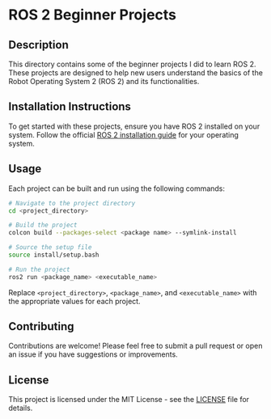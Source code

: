 # ROS 2 Beginner Projects

## Description
This directory contains some of the beginner projects I did to learn ROS 2. These projects are designed to help new users understand the basics of the Robot Operating System 2 (ROS 2) and its functionalities.

## Installation Instructions
To get started with these projects, ensure you have ROS 2 installed on your system. Follow the official [ROS 2 installation guide](https://docs.ros.org/en/jazzy/Installation.html) for your operating system.

## Usage
Each project can be built and run using the following commands:

```bash
# Navigate to the project directory
cd <project_directory>

# Build the project
colcon build --packages-select <package name> --symlink-install

# Source the setup file
source install/setup.bash

# Run the project
ros2 run <package_name> <executable_name>
```

Replace `<project_directory>`, `<package_name>`, and `<executable_name>` with the appropriate values for each project.

## Contributing
Contributions are welcome! Please feel free to submit a pull request or open an issue if you have suggestions or improvements.

## License
This project is licensed under the MIT License - see the [LICENSE](LICENSE) file for details.

